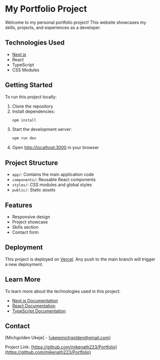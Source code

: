 # My Portfolio Project

Welcome to my personal portfolio project! This website showcases my skills, projects, and experiences as a developer.

## Technologies Used

- [Next.js](https://nextjs.org/)
- React
- TypeScript
- CSS Modules

## Getting Started

To run this project locally:

1. Clone the repository
2. Install dependencies:
   ```bash
   npm install
   ```
3. Start the development server:
   ```bash
   npm run dev
   ```
4. Open [http://localhost:3000](http://localhost:3000) in your browser

## Project Structure

- `app/`: Contains the main application code
- `components/`: Reusable React components
- `styles/`: CSS modules and global styles
- `public/`: Static assets

## Features

- Responsive design
- Project showcase
- Skills section
- Contact form

## Deployment

This project is deployed on [Vercel](https://vercel.com). Any push to the main branch will trigger a new deployment.

## Learn More

To learn more about the technologies used in this project:

- [Next.js Documentation](https://nextjs.org/docs)
- [React Documentation](https://reactjs.org/docs)
- [TypeScript Documentation](https://www.typescriptlang.org/docs/)

## Contact

[Michgolden Ukeje] - [ukejemichgolden@gmail.com]

Project Link: [https://github.com/mikenath223/Portfolio](https://github.com/mikenath223/Portfolio)
